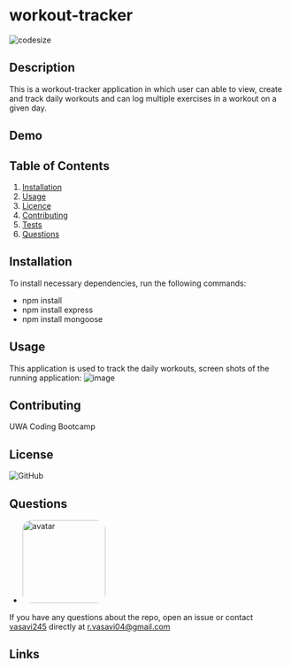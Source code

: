 # workout-tracker
![codesize](https://img.shields.io/github/languages/code-size/vasavi245/workout-tracker)
## Description
  This is a workout-tracker application in which user can able to view, create and track daily workouts and can log multiple exercises in a workout on a given day.
 ## Demo
 
  ## Table of Contents
  1. [Installation](#Installation)
  2. [Usage](#Usage)
  3. [Licence](#License)
  4. [Contributing](#Contributing)
  5. [Tests](#Tests)
  6. [Questions](#Questions)
  ## Installation
  To install necessary dependencies, run the following commands:
  * npm install
  * npm install express
  * npm install mongoose
   
  ## Usage
  This application is used to track the daily workouts,
   screen shots of the running application:
  ![image](https://user-images.githubusercontent.com/58574509/79559347-1e6d6b00-80d8-11ea-9c79-fdb589928868.png)
  ## Contributing
   UWA Coding Bootcamp 
  
  ## License
  ![GitHub](https://img.shields.io/github/license/vasavi245/workout-tracker?style=flat-square)
  ## Questions
  * <img src="https://avatars0.githubusercontent.com/u/58574509?v=4" alt="avatar" style="border-radius: 16px" width="150" />
  If you have any questions about the repo, open an issue or contact [vasavi245](https://api.github.com/users/vasavi245) directly at r.vasavi04@gmail.com
  ## Links